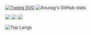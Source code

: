 [![Typing SVG](https://readme-typing-svg.demolab.com?font=Fira+Code&weight=500&size=30&pause=1000&center=%E5%81%87&vCenter=%E5%81%87&multiline=true&repeat=%E7%9C%9F&random=%E5%81%87&width=435&lines=Welcome+to+my+home+page)](https://git.io/typing-svg)
![Anurag's GitHub stats](https://github-readme-stats.vercel.app/api?username=CYQ20050302)

<img src="https://img.shields.io/badge/-HTML5-E34F26?style=flat-square&logo=html5&logoColor=white" />  <img src="https://img.shields.io/badge/-CSS3-1572B6?style=flat-square&logo=css3" />  <img src="https://img.shields.io/badge/-JavaScript-oringe?style=flat-square&logo=javascript" />



![Top Langs](https://github-readme-stats.vercel.app/api/top-langs/?username=CYQ20050302)

<!---
cyq20050302/cyq20050302 is a ✨ special ✨ repository because its `README.md` (this file) appears on your GitHub profile.
You can click the Preview link to take a look at your changes.
--->
